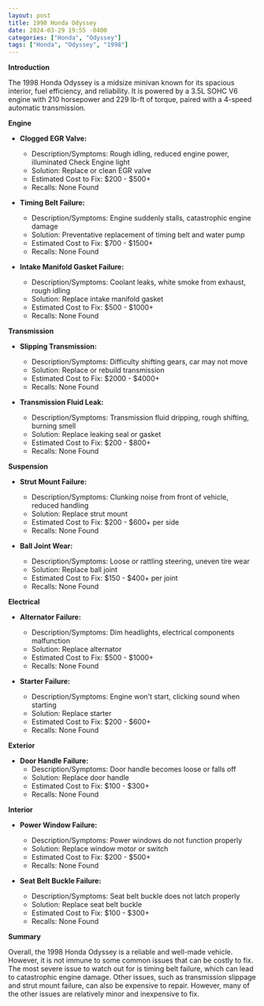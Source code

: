 ```yaml
---
layout: post
title: 1998 Honda Odyssey
date: 2024-03-29 19:55 -0400
categories: ["Honda", "Odyssey"]
tags: ["Honda", "Odyssey", "1998"]
---
```

**Introduction**

The 1998 Honda Odyssey is a midsize minivan known for its spacious interior, fuel efficiency, and reliability. It is powered by a 3.5L SOHC V6 engine with 210 horsepower and 229 lb-ft of torque, paired with a 4-speed automatic transmission.

**Engine**

* **Clogged EGR Valve:**
    * Description/Symptoms: Rough idling, reduced engine power, illuminated Check Engine light
    * Solution: Replace or clean EGR valve
    * Estimated Cost to Fix: $200 - $500+
    * Recalls: None Found

* **Timing Belt Failure:**
    * Description/Symptoms: Engine suddenly stalls, catastrophic engine damage
    * Solution: Preventative replacement of timing belt and water pump
    * Estimated Cost to Fix: $700 - $1500+
    * Recalls: None Found

* **Intake Manifold Gasket Failure:**
    * Description/Symptoms: Coolant leaks, white smoke from exhaust, rough idling
    * Solution: Replace intake manifold gasket
    * Estimated Cost to Fix: $500 - $1000+
    * Recalls: None Found

**Transmission**

* **Slipping Transmission:**
    * Description/Symptoms: Difficulty shifting gears, car may not move
    * Solution: Replace or rebuild transmission
    * Estimated Cost to Fix: $2000 - $4000+
    * Recalls: None Found

* **Transmission Fluid Leak:**
    * Description/Symptoms: Transmission fluid dripping, rough shifting, burning smell
    * Solution: Replace leaking seal or gasket
    * Estimated Cost to Fix: $200 - $800+
    * Recalls: None Found

**Suspension**

* **Strut Mount Failure:**
    * Description/Symptoms: Clunking noise from front of vehicle, reduced handling
    * Solution: Replace strut mount
    * Estimated Cost to Fix: $200 - $600+ per side
    * Recalls: None Found

* **Ball Joint Wear:**
    * Description/Symptoms: Loose or rattling steering, uneven tire wear
    * Solution: Replace ball joint
    * Estimated Cost to Fix: $150 - $400+ per joint
    * Recalls: None Found

**Electrical**

* **Alternator Failure:**
    * Description/Symptoms: Dim headlights, electrical components malfunction
    * Solution: Replace alternator
    * Estimated Cost to Fix: $500 - $1000+
    * Recalls: None Found

* **Starter Failure:**
    * Description/Symptoms: Engine won't start, clicking sound when starting
    * Solution: Replace starter
    * Estimated Cost to Fix: $200 - $600+
    * Recalls: None Found

**Exterior**

* **Door Handle Failure:**
    * Description/Symptoms: Door handle becomes loose or falls off
    * Solution: Replace door handle
    * Estimated Cost to Fix: $100 - $300+
    * Recalls: None Found

**Interior**

* **Power Window Failure:**
    * Description/Symptoms: Power windows do not function properly
    * Solution: Replace window motor or switch
    * Estimated Cost to Fix: $200 - $500+
    * Recalls: None Found

* **Seat Belt Buckle Failure:**
    * Description/Symptoms: Seat belt buckle does not latch properly
    * Solution: Replace seat belt buckle
    * Estimated Cost to Fix: $100 - $300+
    * Recalls: None Found

**Summary**

Overall, the 1998 Honda Odyssey is a reliable and well-made vehicle. However, it is not immune to some common issues that can be costly to fix. The most severe issue to watch out for is timing belt failure, which can lead to catastrophic engine damage. Other issues, such as transmission slippage and strut mount failure, can also be expensive to repair. However, many of the other issues are relatively minor and inexpensive to fix.
